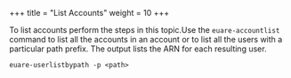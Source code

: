 +++
title = "List Accounts"
weight = 10
+++

To list accounts perform the steps in this topic.Use the `euare-accountlist` command to list all the accounts in an account or to list all the users with a particular path prefix. The output lists the ARN for each resulting user. 



    euare-userlistbypath -p <path>

